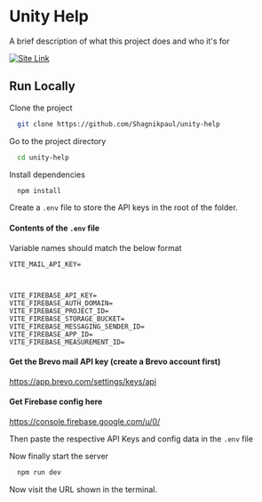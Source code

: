 
# Unity Help

A brief description of what this project does and who it's for








[![Site Link](https://github.com/Shagnikpaul/unity-help/blob/main/button_visit-the-page.png)](https://care-connect-drov.onrender.com/)



## Run Locally

Clone the project

```bash
  git clone https://github.com/Shagnikpaul/unity-help
```

Go to the project directory

```bash
  cd unity-help
```

Install dependencies

```bash
  npm install
```

Create a `.env` file to store the API keys in the root of the folder.



#### Contents of the `.env` file
Variable names should match the below format
```
VITE_MAIL_API_KEY=



VITE_FIREBASE_API_KEY=
VITE_FIREBASE_AUTH_DOMAIN=
VITE_FIREBASE_PROJECT_ID=
VITE_FIREBASE_STORAGE_BUCKET=
VITE_FIREBASE_MESSAGING_SENDER_ID=
VITE_FIREBASE_APP_ID=
VITE_FIREBASE_MEASUREMENT_ID=

```

#### Get the Brevo mail API key (create a Brevo account first)
https://app.brevo.com/settings/keys/api


#### Get Firebase config here
https://console.firebase.google.com/u/0/


Then paste the respective API Keys and config data in the `.env` file



Now finally start the server

```bash
  npm run dev
```



Now visit the URL shown in the terminal.





